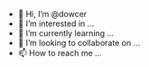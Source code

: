 - 👋 Hi, I’m @dowcer
- 👀 I’m interested in ...
- 🌱 I’m currently learning ...
- 💞️ I’m looking to collaborate on ...
- 📫 How to reach me ...

<!---
dowcer/dowcer is a ✨ special ✨ repository because its `README.md` (this file) appears on your GitHub profile.
You can click the Preview link to take a look at your changes.
--->
